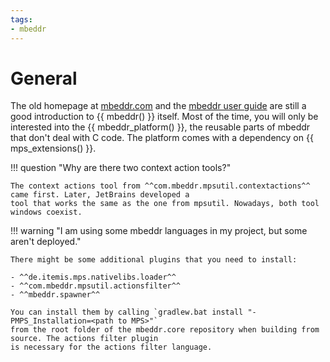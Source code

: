 ```yaml
---
tags:
- mbeddr
---
```


# General

The old homepage at [mbeddr.com](http://mbeddr.com/) and the [mbeddr user guide](http://mbeddr.com/userguide/UserGuideExport.html)
are still a good introduction to {{ mbeddr() }} itself. Most of the time, you will only be interested into the {{ mbeddr_platform() }},
the reusable parts of mbeddr that don't deal with C code. The platform comes with a dependency on {{ mps_extensions() }}.

!!! question "Why are there two context action tools?"

    The context actions tool from ^^com.mbeddr.mpsutil.contextactions^^ came first. Later, JetBrains developed a
    tool that works the same as the one from mpsutil. Nowadays, both tool windows coexist.

!!! warning "I am using some mbeddr languages in my project, but some aren't deployed."

    There might be some additional plugins that you need to install:
    
    - ^^de.itemis.mps.nativelibs.loader^^
    - ^^com.mbeddr.mpsutil.actionsfilter^^
    - ^^mbeddr.spawner^^

    You can install them by calling `gradlew.bat install "-PMPS_Installation=<path to MPS>"`
    from the root folder of the mbeddr.core repository when building from source. The actions filter plugin
    is necessary for the actions filter language.


